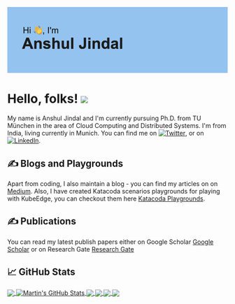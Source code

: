![Header](https://github.com/ansjin/ansjin/blob/main/header.png "Header")

# Hello, folks! <img src="https://raw.githubusercontent.com/MartinHeinz/MartinHeinz/master/wave.gif" width="30px">
My name is Anshul Jindal and I'm currently pursuing Ph.D. from TU München in the area of Cloud Computing and Distributed Systems. I'm from India, living currently in Munich. You can find me on [![Twitter][1.2]][1],  or on [![LinkedIn][3.2]][3].

## &#x270d; Blogs and Playgrounds

Apart from coding, I also maintain a blog - you can find my articles on on [Medium](https://medium.com/@ansjin). 
Also, I have created Katacoda scenarios playgrounds for playing with KubeEdge, you can checkout them here [Katacoda Playgrounds](https://www.katacoda.com/ansjin).

## &#x270d; Publications

You can read my latest publish papers either on Google Scholar [Google Scholar](https://scholar.google.com/citations?user=GazLRtkAAAAJ) or on Research Gate [Research Gate](https://www.researchgate.net/profile/Anshul-Jindal-2)


<!--
**ansjin/ansjin** is a ✨ _special_ ✨ repository because its `README.md` (this file) appears on your GitHub profile.

Here are some ideas to get you started:

- 🔭 I’m currently working on ...
- 🌱 I’m currently learning ...
- 👯 I’m looking to collaborate on ...
- 🤔 I’m looking for help with ...
- 💬 Ask me about ...
- 📫 How to reach me: ...
- 😄 Pronouns: ...
- ⚡ Fun fact: ...
-->

## &#x1f4c8; GitHub Stats

<a href="https://github.com/ansjin/ansjin">
  <img align="center" src="https://github-readme-stats.vercel.app/api/top-langs/?username=ansjin&hide=java,html,tex&title_color=ffffff&text_color=c9cacc&icon_color=2bbc8a&bg_color=1d1f21&langs_count=5" />
</a>
<a href="https://github.com/ansjin/ansjin">
  <img align="center" src="https://github-readme-stats.vercel.app/api?username=ansjin&show_icons=true&line_height=30&count_private=true&title_color=ffffff&text_color=c9cacc&icon_color=2bbc8a&bg_color=1d1f21" alt="Martin's GitHub Stats" />
</a>

<a href="https://github.com/ansjin/memory_leak_detection">
  <img align="center" src="https://github-readme-stats.vercel.app/api/pin/?username=ansjin&repo=memory_leak_detection&title_color=ffffff&text_color=c9cacc&icon_color=2bbc8a&bg_color=1d1f21" />
</a>


<a href="https://github.com/ansjin/terminus">
  <img align="center" src="https://github-readme-stats.vercel.app/api/pin/?username=ansjin&repo=terminus&title_color=ffffff&text_color=c9cacc&icon_color=2bbc8a&bg_color=1d1f21" />
</a>

<a href="https://github.com/ansjin/multi-cloud-serverless-deployment">
  <img align="center" src="https://github-readme-stats.vercel.app/api/pin/?username=ansjin&repo=multi-cloud-serverless-deployment&title_color=ffffff&text_color=c9cacc&icon_color=2bbc8a&bg_color=1d1f21" />
</a>
<a href="https://github.com/ansjin/KubeEdge-Openstack-Ansible-Automation">
  <img align="center" src="https://github-readme-stats.vercel.app/api/pin/?username=ansjin&repo=KubeEdge-Openstack-Ansible-Automation&title_color=ffffff&text_color=c9cacc&icon_color=2bbc8a&bg_color=1d1f21" />
</a>

<!-- links to social media icons -->

<!-- icons with padding -->

[1.1]: http://i.imgur.com/tXSoThF.png (twitter icon with padding)
[2.1]: http://i.imgur.com/0o48UoR.png (github icon with padding)

<!-- icons without padding -->

[1.2]: http://i.imgur.com/wWzX9uB.png (twitter icon without padding)
[2.2]: http://i.imgur.com/9I6NRUm.png (github icon without padding)
[3.2]: https://raw.githubusercontent.com/MartinHeinz/MartinHeinz/master/linkedin-3-16.png (LinkedIn icon without padding)


<!-- links to your social media accounts -->

[1]: https://twitter.com/ansjin
[2]: https://github.com/ansjin
[3]: https://www.linkedin.com/in/ansjin/
